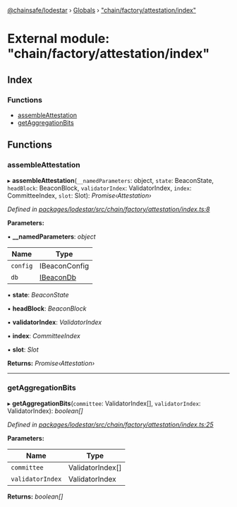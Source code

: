 [@chainsafe/lodestar](../README.md) › [Globals](../globals.md) › ["chain/factory/attestation/index"](_chain_factory_attestation_index_.md)

# External module: "chain/factory/attestation/index"

## Index

### Functions

* [assembleAttestation](_chain_factory_attestation_index_.md#assembleattestation)
* [getAggregationBits](_chain_factory_attestation_index_.md#getaggregationbits)

## Functions

###  assembleAttestation

▸ **assembleAttestation**(`__namedParameters`: object, `state`: BeaconState, `headBlock`: BeaconBlock, `validatorIndex`: ValidatorIndex, `index`: CommitteeIndex, `slot`: Slot): *Promise‹Attestation›*

*Defined in [packages/lodestar/src/chain/factory/attestation/index.ts:8](https://github.com/ChainSafe/lodestar/blob/f536e8f/packages/lodestar/src/chain/factory/attestation/index.ts#L8)*

**Parameters:**

▪ **__namedParameters**: *object*

Name | Type |
------ | ------ |
`config` | IBeaconConfig |
`db` | [IBeaconDb](../interfaces/_db_api_beacon_interface_.ibeacondb.md) |

▪ **state**: *BeaconState*

▪ **headBlock**: *BeaconBlock*

▪ **validatorIndex**: *ValidatorIndex*

▪ **index**: *CommitteeIndex*

▪ **slot**: *Slot*

**Returns:** *Promise‹Attestation›*

___

###  getAggregationBits

▸ **getAggregationBits**(`committee`: ValidatorIndex[], `validatorIndex`: ValidatorIndex): *boolean[]*

*Defined in [packages/lodestar/src/chain/factory/attestation/index.ts:25](https://github.com/ChainSafe/lodestar/blob/f536e8f/packages/lodestar/src/chain/factory/attestation/index.ts#L25)*

**Parameters:**

Name | Type |
------ | ------ |
`committee` | ValidatorIndex[] |
`validatorIndex` | ValidatorIndex |

**Returns:** *boolean[]*

